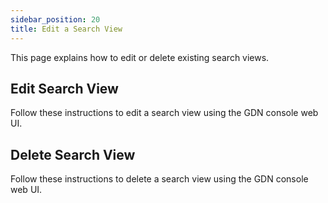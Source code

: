 ```yaml
---
sidebar_position: 20
title: Edit a Search View
---
```


This page explains how to edit or delete existing search views.

## Edit Search View

Follow these instructions to edit a search view using the GDN console web UI.

## Delete Search View

Follow these instructions to delete a search view using the GDN console web UI.